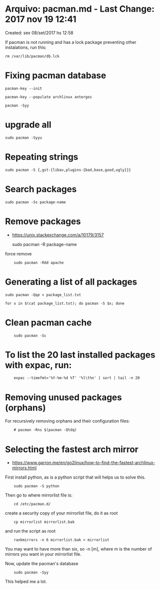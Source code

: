 # Arquivo: pacman.md - Last Change: 2017 nov 19 12:41
Created: sex 08/set/2017 hs 12:58

If pacman is not running and has a lock package preventing
other instalations, run this:

    rm /var/lib/pacman/db.lck

# Fixing pacman database

    pacman-key --init

    pacman-key --populate archlinux antergos

    pacman -Syy

# upgrade all

    sudo pacman -Syyu

# Repeating strings

    sudo pacman -S {,gst-{libav,plugins-{bad,base,good,ugly}}}

# Search packages

    sudo pacman -Ss package-name

# Remove packages
+ https://unix.stackexchange.com/a/10179/3157

    sudo pacman -R package-name

force remove

		sudo pacman -Rdd apache

# Generating a list of all packages

	sudo pacman -Qqe > package_list.txt

	for x in $(cat package_list.txt); do pacman -S $x; done

# Clean pacman cache

		sudo pacman -Sc

# To list the 20 last installed packages with expac, run:

		expac --timefmt='%Y-%m-%d %T' '%l\t%n' | sort | tail -n 20

# Removing unused packages (orphans)
For recursively removing orphans and their configuration files:

		# pacman -Rns $(pacman -Qtdq)

# Selecting the fastest arch mirror
+ https://www.garron.me/en/go2linux/how-to-find-the-fastest-archlinux-mirrors.html

First install python, as is a python script that will helps us to solve this.

		sudo pacman -S python

Then go to where mirrorlist file is:

		cd /etc/pacman.d/

create a security copy of your mirrorlist file, do it as root

		cp mirrorlist mirrorlist.bak

and run the script as root

		rankmirrors -n 6 mirrorlist.bak > mirrorlist

You may want to have more than six, so -n [m], where m is the number of mirrors you want in your mirrorlist file.

Now, update the pacman's database

		sudo pacman -Syy

This helped me a lot.
